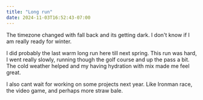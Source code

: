 ```yaml
---
title: "Long run"
date: 2024-11-03T16:52:43-07:00
---
```


The timezone changed with fall back and its getting dark. I don't know if I am really ready for winter. 

I did probably the last warm long run here till next spring. This run was hard, I went really slowly, running though the golf course and up the pass a bit. The cold weather helped and my having hydration with mix made me feel great. 

I also cant wait for working on some projects next year. Like Ironman race, the video game, and perhaps more straw bale. 
